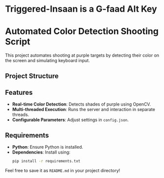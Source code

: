 # Triggered-Insaan is a G-faad Alt Key

# Automated Color Detection Shooting Script

This project automates shooting at purple targets by detecting their color on the screen and simulating keyboard input.

## Project Structure




## Features

- **Real-time Color Detection**: Detects shades of purple using OpenCV.
- **Multi-threaded Execution**: Runs the server and interaction in separate threads.
- **Configurable Parameters**: Adjust settings in `config.json`.

## Requirements

- **Python**: Ensure Python is installed.
- **Dependencies**: Install using:
  ```bash
  pip install -r requirements.txt


Feel free to save it as `README.md` in your project directory!
